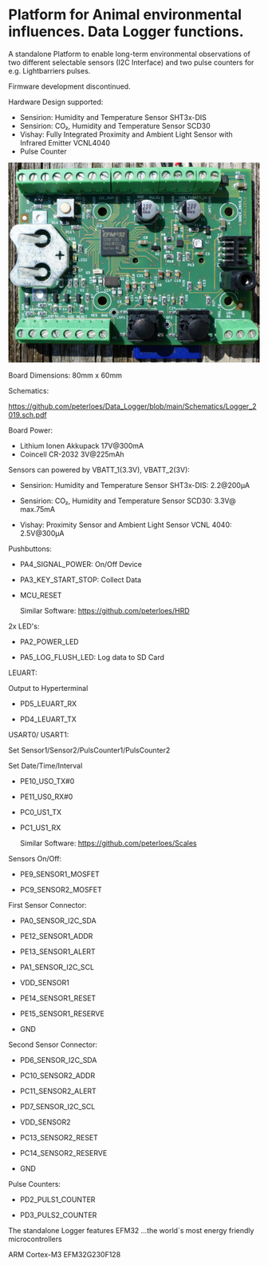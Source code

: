 # Platform for Animal environmental influences. Data Logger functions. 

A standalone Platform to enable long-term environmental observations
of two different selectable sensors (I2C Interface) and two pulse counters for e.g. Lightbarriers pulses.

Firmware development discontinued.

Hardware Design supported:

- Sensirion: Humidity and Temperature Sensor SHT3x-DIS
- Sensirion: CO₂, Humidity and Temperature Sensor SCD30
- Vishay: Fully Integrated Proximity and Ambient Light Sensor with Infrared Emitter VCNL4040
- Pulse Counter     	 

![My image](https://github.com/peterloes/Data_Logger/blob/main/Getting_Started_Tutorial/1_Electronic_board_top.jpg)

Board Dimensions: 80mm x 60mm

Schematics:

https://github.com/peterloes/Data_Logger/blob/main/Schematics/Logger_2019.sch.pdf

Board Power:
- Lithium Ionen Akkupack 17V@300mA
- Coincell CR-2032        3V@225mAh 

Sensors can powered by VBATT_1(3.3V), VBATT_2(3V):

- Sensirion: Humidity and Temperature Sensor SHT3x-DIS:        2.2@200µA

- Sensirion: CO₂, Humidity and Temperature Sensor SCD30:       3.3V@ max.75mA

- Vishay: Proximity Sensor and Ambient Light Sensor VCNL 4040: 2.5V@300µA

Pushbuttons:

- PA4_SIGNAL_POWER:   On/Off Device

- PA3_KEY_START_STOP: Collect Data

- MCU_RESET

  Similar Software: https://github.com/peterloes/HRD

2x LED's:

- PA2_POWER_LED

- PA5_LOG_FLUSH_LED: Log data to SD Card

LEUART:

  Output to Hyperterminal

- PD5_LEUART_RX

- PD4_LEUART_TX

USART0/ USART1:

  Set Sensor1/Sensor2/PulsCounter1/PulsCounter2

  Set Date/Time/Interval

- PE10_USO_TX#0

- PE11_US0_RX#0

- PC0_US1_TX

- PC1_US1_RX

  Similar Software: https://github.com/peterloes/Scales

Sensors On/Off:

- PE9_SENSOR1_MOSFET

- PC9_SENSOR2_MOSFET

First Sensor Connector:

- PA0_SENSOR_I2C_SDA

- PE12_SENSOR1_ADDR

- PE13_SENSOR1_ALERT

- PA1_SENSOR_I2C_SCL

- VDD_SENSOR1

- PE14_SENSOR1_RESET

- PE15_SENSOR1_RESERVE

- GND

Second Sensor Connector:

- PD6_SENSOR_I2C_SDA

- PC10_SENSOR2_ADDR

- PC11_SENSOR2_ALERT

- PD7_SENSOR_I2C_SCL

- VDD_SENSOR2

- PC13_SENSOR2_RESET

- PC14_SENSOR2_RESERVE

- GND

Pulse Counters:

- PD2_PULS1_COUNTER

- PD3_PULS2_COUNTER


The standalone Logger features EFM32 ...the world´s most energy friendly microcontrollers

ARM Cortex-M3 EFM32G230F128

